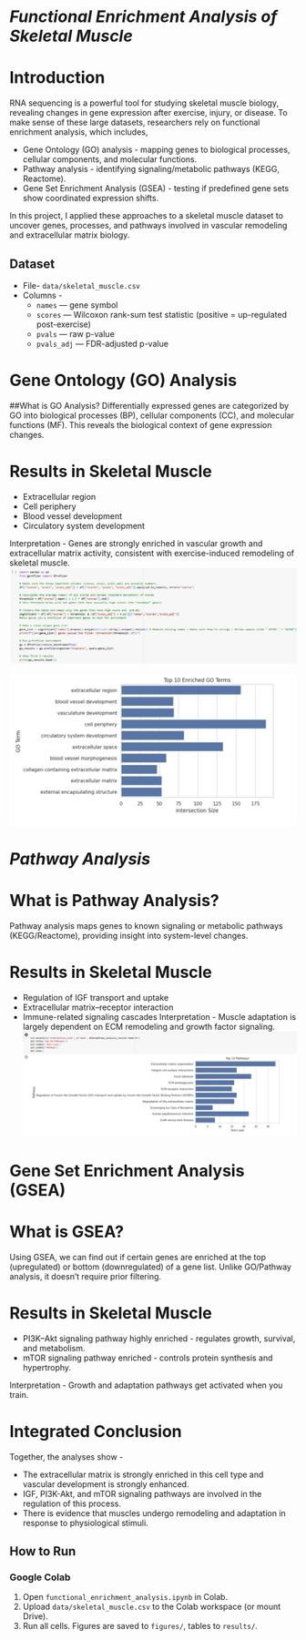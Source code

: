 # *Functional Enrichment Analysis of Skeletal Muscle*

# Introduction
RNA sequencing is a powerful tool for studying skeletal muscle biology, revealing changes in gene expression after exercise, injury, or disease. To make sense of these large datasets, researchers rely on functional enrichment analysis, which includes,
- Gene Ontology (GO) analysis - mapping genes to biological processes, cellular components, and molecular functions.
- Pathway analysis - identifying signaling/metabolic pathways (KEGG, Reactome).
- Gene Set Enrichment Analysis (GSEA) - testing if predefined gene sets show coordinated expression shifts.

In this project, I applied these approaches to a skeletal muscle dataset to uncover genes, processes, and pathways involved in vascular remodeling and extracellular matrix biology.


## Dataset
- File- `data/skeletal_muscle.csv`
- Columns -
  - `names` — gene symbol
  - `scores` — Wilcoxon rank-sum test statistic (positive = up-regulated post-exercise)
  - `pvals` — raw p-value
  - `pvals_adj` — FDR-adjusted p-value


# Gene Ontology (GO) Analysis

##What is GO Analysis?
Differentially expressed genes are categorized by GO into biological processes (BP), cellular components (CC), and molecular functions (MF). This reveals the biological context of gene expression changes.

# Results in Skeletal Muscle
- Extracellular region 
- Cell periphery 
- Blood vessel development 
- Circulatory system development 

Interpretation - Genes are strongly enriched in vascular growth and extracellular matrix activity, consistent with exercise-induced remodeling of skeletal muscle.
![Filtering Significant Genes](figures/code_filter.png)



![Top 10 Enriched GO Terms](figures/go_top10.png)



# *Pathway Analysis*

# What is Pathway Analysis?
Pathway analysis maps genes to known signaling or metabolic pathways (KEGG/Reactome), providing insight into system-level changes.

# Results in Skeletal Muscle
- Regulation of IGF transport and uptake
- Extracellular matrix–receptor interaction
- Immune-related signaling cascades
Interpretation - Muscle adaptation is largely dependent on ECM remodeling and growth factor signaling.
![Top 10 Enriched Pathways](figures/pathways_top10.png)

# Gene Set Enrichment Analysis (GSEA)

# What is GSEA?

Using GSEA, we can find out if certain genes are enriched at the top (upregulated) or bottom (downregulated) of a gene list. Unlike GO/Pathway analysis, it doesn’t require prior filtering.

# Results in Skeletal Muscle

- PI3K–Akt signaling pathway highly enriched - regulates growth, survival, and metabolism.
- mTOR signaling pathway enriched - controls protein synthesis and hypertrophy.

Interpretation - Growth and adaptation pathways get activated when you train.


# Integrated Conclusion

Together, the analyses show - 
- The extracellular matrix is strongly enriched in this cell type and vascular development is strongly enhanced.
- IGF, PI3K-Akt, and mTOR signaling pathways are involved in the regulation of this process.
- There is evidence that muscles undergo remodeling and adaptation in response to physiological stimuli.


## How to Run

### Google Colab
1. Open `functional_enrichment_analysis.ipynb` in Colab.
2. Upload `data/skeletal_muscle.csv` to the Colab workspace (or mount Drive).
3. Run all cells. Figures are saved to `figures/`, tables to `results/`.


  




